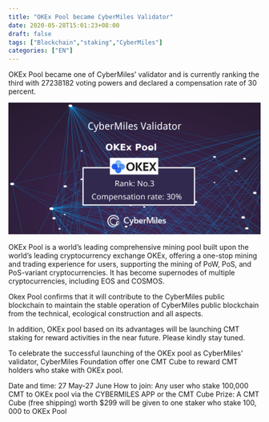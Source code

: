 ```yaml
---
title: "OKEx Pool became CyberMiles Validator"
date: 2020-05-28T15:01:23+08:00
draft: false
tags: ["Blockchain","staking","CyberMiles"]
categories: ["EN"]
---
```


OKEx Pool became one of CyberMiles’ validator and is currently ranking the third with 27238182 voting powers and declared a compensation rate of 30 percent.


![](/images/20200528-okex-pool-staking-02.png)


OKEx Pool is a world’s leading comprehensive mining pool built upon the world’s leading cryptocurrency exchange OKEx, offering a one-stop mining and trading experience for users, supporting the mining of PoW, PoS, and PoS-variant cryptocurrencies. It has become supernodes of multiple cryptocurrencies, including EOS and COSMOS.

Okex Pool confirms that it will contribute to the CyberMiles public blockchain to maintain the stable operation of CyberMiles public blockchain from the technical, ecological construction and all aspects.

In addition, OKEx pool based on its advantages will be launching CMT staking for reward activities in the near future. Please kindly stay tuned.

To celebrate the successful launching of the OKEx pool as CyberMiles’ validator, CyberMiles Foundation offer one CMT Cube to reward CMT holders who stake with OKEx pool.

 Date and time: 27 May-27 June
 How to join: Any user who stake 100,000 CMT to OKEx pool via the CYBERMILES APP or the CMT Cube
 Prize: A CMT Cube (free shipping) worth $299 will be given to one staker who stake 100, 000 to OKEx Pool
